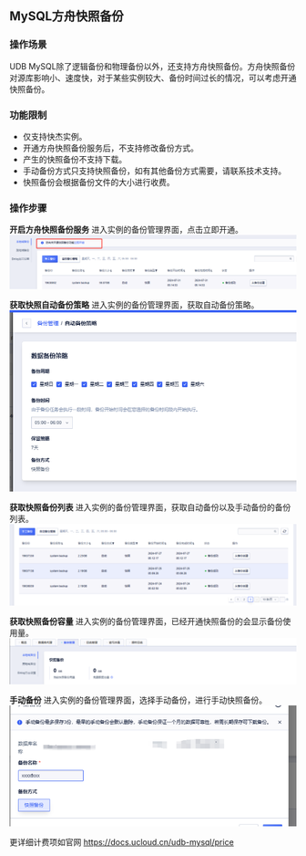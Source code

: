 ## MySQL方舟快照备份

### 操作场景

UDB MySQL除了逻辑备份和物理备份以外，还支持方舟快照备份。方舟快照备份对源库影响小、速度快，对于某些实例较大、备份时间过长的情况，可以考虑开通快照备份。

### 功能限制

* 仅支持快杰实例。
* 开通方舟快照备份服务后，不支持修改备份方式。
* 产生的快照备份不支持下载。
* 手动备份方式只支持快照备份，如有其他备份方式需要，请联系技术支持。
* 快照备份会根据备份文件的大小进行收费。


### 操作步骤

**开启方舟快照备份服务**
进入实例的备份管理界面，点击立即开通。
![image](/images/open_ark_snapshot_service.png)


**获取快照自动备份策略**
进入实例的备份管理界面，获取自动备份策略。
![image](/images/ark_snapshot_backup_strategy.png)


**获取快照备份列表**
进入实例的备份管理界面，获取自动备份以及手动备份的备份列表。
![image](/images/ark_snapshot_backup_list.png)


**获取快照备份容量**
进入实例的备份管理界面，已经开通快照备份的会显示备份使用量。
![image](/images/ark_snapshot_backup_used.png)


**手动备份**
进入实例的备份管理界面，选择手动备份，进行手动快照备份。
![image](/images/ark_snapshot_backup_manual.png)


更详细计费项如官网
https://docs.ucloud.cn/udb-mysql/price
